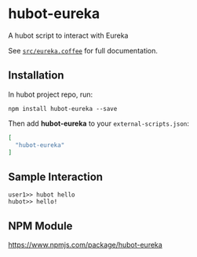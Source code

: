 # hubot-eureka

A hubot script to interact with Eureka

See [`src/eureka.coffee`](src/eureka.coffee) for full documentation.

## Installation

In hubot project repo, run:

`npm install hubot-eureka --save`

Then add **hubot-eureka** to your `external-scripts.json`:

```json
[
  "hubot-eureka"
]
```

## Sample Interaction

```
user1>> hubot hello
hubot>> hello!
```

## NPM Module

https://www.npmjs.com/package/hubot-eureka
